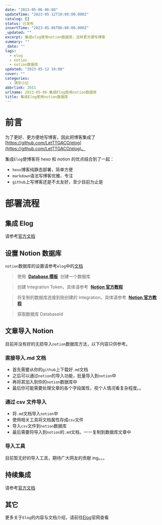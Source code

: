```yaml
---
date: "2023-05-06 06:08"
updateTime: "2023-05-12T10:00:00.000Z"
catalog: []
status: 已发布
insertTime: "2023-05-06T06:08:00.000Z"
_updated: ""
excerpt: 集成elog使用notion数据库，这样更方便写博客
summary: ""
_date: ""
tags:
  - elog
  - notion
  - notion数据库
updated: "2023-05-12 10:00"
cover: ""
categories:
  - 清学小记
abbrlink: 2651
urlname: 2023-05-06-集成Elog使用notion数据库
title: 集成Elog使用notion数据库
---
```


# 前言

为了更好、更方便地写博客，因此把博客集成了[https://github.com/LetTTGACO/elog](https://github.com/LetTTGACO/elog)。

集成`Elog`使博客将 hexo 和 notion 的优点结合到了一起：

- `hexo`博客纯静态部署，简单方便
- `markdown`语法写博客优雅、专注
- `github`上写博客还是不太友好，至少目前为止是

# 部署流程

## 集成 Elog

请参考[官方文档](https://elog.1874.cool/notion/start)

## 设置 Notion 数据库

`notion`数据库的设置请参考`elog`中的[文档](https://elog.1874.cool/notion/gvnxobqogetukays#notion)

> 使用  [**Database 模板**](https://1874.notion.site/09ff9e1e141744c6af0a1f69d2a3d834?v=a09065f9266446afa745b475044daca6)  创建一个数据库

> 创建 Integration Token，具体请参考  [**Notion 官方教程**](https://developers.notion.com/docs/create-a-notion-integration#step-1-create-an-integration)

> 将复制的数据库连接到刚创建的 Integration，具体请参考  [**Notion 官方教程**](https://developers.notion.com/docs/create-a-notion-integration#step-2-share-a-database-with-your-integration)

> 获取数据库 DatabaseId

## 文章导入 Notion

目前并没有好的无损导入`notion`数据库方法，以下内容只供参考。

### 直接导入.md 文档

- 首先需要从你的`github`上下载好`.md`文档
- 之后可以通过`notion`的导入功能，批量导入到`notion`中
- 再将其加入到你的`notion`数据库中
- 最后你可能需要处理文章的各个字段属性，视个人情况看复杂程度。。

### 通过 csv 文件导入

- 将`.md`文档导入`notion`中
- 使用相关工具将文档属性存成`csv`文件
- 导入`csv`文件到`notion`数据库
- 最后需要将导入到`notion`的`.md`文档，一一复制到数据库文章中

### 导入工具

目前暂无好的导入工具，期待广大网友的贡献 ing。。。

## 持续集成

请参考[官方文档](https://elog.1874.cool/notion/vy55q9xwlqlsfrvk#notion-%E7%A4%BA%E4%BE%8B)

## 其它

更多关于`Elog`的内容与文档介绍，请前往[Elog](https://elog.1874.cool/)官网查看
